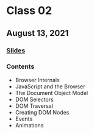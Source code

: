 # Class 02

## August 13, 2021

### [Slides](https://bit.ly/jsd_class_02)

### Contents

- Browser Internals
- JavaScript and the Browser
- The Document Object Model
- DOM Selectors
- DOM Traversal
- Creating DOM Nodes
- Events
- Animations
